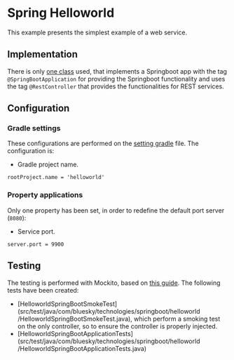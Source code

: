 # Spring Helloworld

This example presents the simplest example of a web service.

## Implementation

There is only [one class](src/main/java/com/bluesky/technologies/springboot/helloworld/HelloworldSpringBootApplication.java) used, that implements a
 Springboot app with the tag `@SpringBootApplication` for providing
 the Springboot functionality and uses the tag `@RestController` that provides the functionalities for REST services.
 
## Configuration

### Gradle settings

These configurations are performed on the [setting gradle](settings.gradle) file. The configuration is:

 * Gradle project name.
 ```
 rootProject.name = 'helloworld'
 ```

### Property applications

Only one property has been set, in order to redefine the default port server (`8080`):

 * Service port.
 ```
 server.port = 9900
 ```

## Testing

The testing is performed with Mockito, based on [this guide](https://spring.io/guides/gs/testing-web/).
The following tests have been created:
 * [HelloworldSpringBootSmokeTest](src/test/java/com/bluesky/technologies/springboot/helloworld
 /HelloworldSpringBootSmokeTest.java), which perform a smoking test on the only controller, so to ensure the
  controller is properly injected.
 * [HelloworldSpringBootApplicationTests](src/test/java/com/bluesky/technologies/springboot/helloworld
 /HelloworldSpringBootApplicationTests.java) 